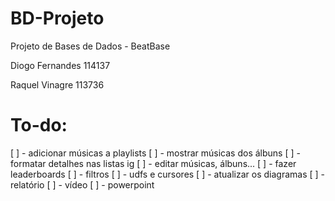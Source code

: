 # BD-Projeto
Projeto de Bases de Dados - BeatBase

Diogo Fernandes 114137

Raquel Vinagre 113736

# To-do:
[ ] - adicionar músicas a playlists
[ ] - mostrar músicas dos álbuns
[ ] - formatar detalhes nas listas ig
[ ] - editar músicas, álbuns...
[ ] - fazer leaderboards
[ ] - filtros
[ ] - udfs e cursores
[ ] - atualizar os diagramas
[ ] - relatório
[ ] - vídeo
[ ] - powerpoint
